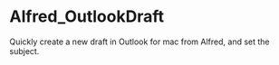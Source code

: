 # Alfred_OutlookDraft
Quickly create a new draft in Outlook for mac from Alfred, and set the subject. 
